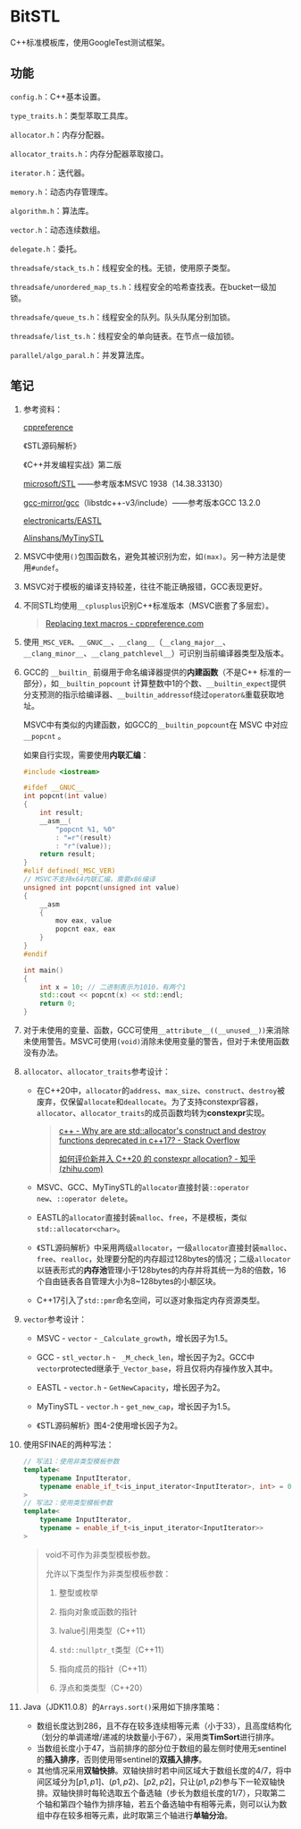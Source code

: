 # BitSTL

C++标准模板库，使用GoogleTest测试框架。

## 功能

`config.h`：C++基本设置。

`type_traits.h`：类型萃取工具库。

`allocator.h`：内存分配器。

`allocator_traits.h`：内存分配器萃取接口。

`iterator.h`：迭代器。

`memory.h`：动态内存管理库。

`algorithm.h`：算法库。

`vector.h`：动态连续数组。

`delegate.h`：委托。

`threadsafe/stack_ts.h`：线程安全的栈。无锁，使用原子类型。

`threadsafe/unordered_map_ts.h`：线程安全的哈希查找表。在bucket一级加锁。

`threadsafe/queue_ts.h`：线程安全的队列。队头队尾分别加锁。

`threadsafe/list_ts.h`：线程安全的单向链表。在节点一级加锁。

`parallel/algo_paral.h`：并发算法库。

## 笔记

1. 参考资料：

   [cppreference](https://en.cppreference.com/w/)

   《STL源码解析》

   《C++并发编程实战》第二版

   [microsoft/STL](https://github.com/microsoft/STL) ——参考版本MSVC 1938（14.38.33130）

   [gcc-mirror/gcc](https://github.com/gcc-mirror/gcc)（libstdc++-v3/include）——参考版本GCC 13.2.0

   [electronicarts/EASTL](https://github.com/electronicarts/EASTL)

   [Alinshans/MyTinySTL](https://github.com/Alinshans/MyTinySTL)

2. MSVC中使用`()`包围函数名，避免其被识别为宏，如`(max)`。另一种方法是使用`#undef`。

3. MSVC对于模板的编译支持较差，往往不能正确报错，GCC表现更好。

4. 不同STL均使用`__cplusplus`识别C++标准版本（MSVC嵌套了多层宏）。

   > [Replacing text macros - cppreference.com](https://en.cppreference.com/w/cpp/preprocessor/replace#Predefined_macros)

5. 使用`_MSC_VER`、`__GNUC__`、`__clang__`（`__clang_major__`、`__clang_minor__`、`__clang_patchlevel__`）可识别当前编译器类型及版本。

6. GCC的 `__builtin_` 前缀用于命名编译器提供的**内建函数**（不是C++ 标准的一部分），如`__builtin_popcount` 计算整数中1的个数、`__builtin_expect`提供分支预测的指示给编译器、`__builtin_addressof`绕过`operator&`重载获取地址。

   MSVC中有类似的内建函数，如GCC的`__builtin_popcount`在 MSVC 中对应 `__popcnt` 。

   如果自行实现，需要使用**内联汇编**：

   ```c++
   #include <iostream>
   
   #ifdef __GNUC__
   int popcnt(int value)
   {
       int result;
       __asm__(
           "popcnt %1, %0"
           : "=r"(result)
           : "r"(value));
       return result;
   }
   #elif defined(_MSC_VER)
   // MSVC不支持x64内联汇编，需要x86编译
   unsigned int popcnt(unsigned int value)
   {
       __asm
       {
           mov eax, value
           popcnt eax, eax
       }
   }
   #endif
   
   int main()
   {
       int x = 10; // 二进制表示为1010，有两个1
       std::cout << popcnt(x) << std::endl;
       return 0;
   }
   ```

7. 对于未使用的变量、函数，GCC可使用`__attribute__((__unused__))`来消除未使用警告。MSVC可使用`(void)`消除未使用变量的警告，但对于未使用函数没有办法。

8. `allocator`、`allocator_traits`参考设计：

   - 在C++20中，`allocator`的`address`、`max_size`、`construct`、`destroy`被废弃，仅保留`allocate`和`deallocate`。为了支持constexpr容器，`allocator`、`allocator_traits`的成员函数均转为**constexpr**实现。

     > [c++ - Why are are std::allocator's construct and destroy functions deprecated in c++17? - Stack Overflow](https://stackoverflow.com/questions/39414610/why-are-are-stdallocators-construct-and-destroy-functions-deprecated-in-c17)
     >
     > [如何评价新并入 C++20 的 constexpr allocation? - 知乎 (zhihu.com)](https://www.zhihu.com/question/336059175)

   - MSVC、GCC、MyTinySTL的`allocator`直接封装`::operator new`、`::operator delete`。

   - EASTL的`allocator`直接封装`malloc`、`free`，不是模板，类似`std::allocator<char>`。

   - 《STL源码解析》中采用两级`allocator`，一级`allocator`直接封装`malloc`、`free`、`realloc`，处理要分配的内存超过128bytes的情况；二级`allocator`以链表形式的**内存池**管理小于128bytes的内存并将其统一为8的倍数，16个自由链表各自管理大小为8\~128bytes的小额区块。

   - C++17引入了`std::pmr`命名空间，可以逐对象指定内存资源类型。

9. `vector`参考设计：

   - MSVC - `vector` - `_Calculate_growth`，增长因子为1.5。
   
   - GCC - `stl_vector.h`  - ` _M_check_len`，增长因子为2。GCC中`vector`protected继承于`_Vector_base`，将且仅将内存操作放入其中。
   
   - EASTL - `vector.h` - `GetNewCapacity`，增长因子为2。
   
   - MyTinySTL - `vector.h` - `get_new_cap`，增长因子为1.5。
   
   - 《STL源码解析》图4-2使用增长因子为2。

10. 使用SFINAE的两种写法：

    ```c++
    // 写法1：使用非类型模板参数
    template<
        typename InputIterator,
        typename enable_if_t<is_input_iterator<InputIterator>, int> = 0
    >
    // 写法2：使用类型模板参数
    template<
        typename InputIterator,
        typename = enable_if_t<is_input_iterator<InputIterator>>
    >
    ```

    > void不可作为非类型模板参数。
    >
    > 允许以下类型作为非类型模板参数：
    >
    > 1. 整型或枚举
    > 
    > 2. 指向对象或函数的指针
    > 
    > 3. lvalue引用类型（C++11）
    > 
    > 4. `std::nullptr_t`类型（C++11）
    > 
    > 5. 指向成员的指针（C++11）
    > 
    > 6. 浮点和类类型（C++20）

11. Java（JDK11.0.8）的`Arrays.sort()`采用如下排序策略：
    - 数组长度达到286，且不存在较多连续相等元素（小于33），且高度结构化（划分的单调递增/递减的块数量小于67），采用类**TimSort**进行排序。
    - 当数组长度小于47，当前排序的部分位于数组的最左侧时使用无sentinel的**插入排序**，否则使用带sentinel的**双插入排序**。
    - 其他情况采用**双轴快排**。双轴快排时若中间区域大于数组长度的$4/7$，将中间区域分为$[p1,p1]$、$(p1,p2)$、$[p2,p2]$，只让$(p1,p2)$参与下一轮双轴快排。双轴快排时每轮选取五个备选轴（步长为数组长度的$1/7$），只取第二个轴和第四个轴作为排序轴，若五个备选轴中有相等元素，则可以认为数组中存在较多相等元素，此时取第三个轴进行**单轴分治**。

